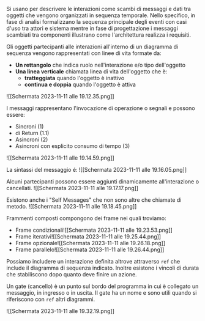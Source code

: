 Si usano per descrivere le interazioni come scambi di messaggi e dati tra oggetti che vengono organizzati in sequenza temporale.
Nello specifico, in fase di analisi formalizzano la sequenza principale degli eventi con casi d'uso tra attori e sistema mentre in fase di progettazione i messaggi scambiati tra componenti illustrano come l'architettura realizza i requisiti.

Gli oggetti partecipanti alle interazioni all'interno di un diagramma di sequenza vengono rappresentati con linee di vita formate da:
- **Un rettangolo** che indica ruolo nell'interazione e/o tipo dell'oggetto
- **Una linea verticale** chiamata linea di vita dell'oggetto che è:
	- **tratteggiata** quando l'oggetto è inattivo
	- **continua e doppia** quando l'oggetto è attiva

![[Schermata 2023-11-11 alle 19.12.35.png]]

I messaggi rappresentano l'invocazione di operazione o segnali e possono essere:
- Sincroni (1)
- di Return (1.1)
- Asincroni (2)
- Asincroni con esplicito consumo di tempo (3)

![[Schermata 2023-11-11 alle 19.14.59.png]]

La sintassi del messaggio é: ![[Schermata 2023-11-11 alle 19.16.05.png]]

Alcuni partecipanti possono essere aggiunti dinamicamente all'interazione o cancellati.
![[Schermata 2023-11-11 alle 19.17.17.png]]

Esistono anche i "Self Messages" che non sono altre che chiamate di metodo.
![[Schermata 2023-11-11 alle 19.18.45.png]]

Frammenti composti compongono dei frame nei quali troviamo:
- Frame condizionali![[Schermata 2023-11-11 alle 19.23.53.png]]
- Frame iterativi![[Schermata 2023-11-11 alle 19.25.44.png]]
- Frame opzionale![[Schermata 2023-11-11 alle 19.26.18.png]]
- Frame parallelo![[Schermata 2023-11-11 alle 19.26.44.png]]

Possiamo includere un interazione definita altrove attraverso `ref` che include il diagramma di sequenza indicato.
Inoltre esistono i vincoli di durata che stabiliscono dopo quanto deve finire un azione.

Un gate (cancello) è un punto sul bordo del programma in cui è collegato un messaggio, in ingresso o in uscita. Il gate ha un nome e sono utili quando si riferiscono con `ref` altri diagrammi.

![[Schermata 2023-11-11 alle 19.32.19.png]]

